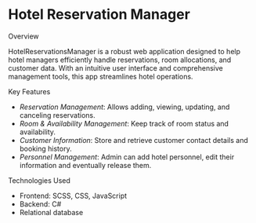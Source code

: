 # Hotel Reservation Manager
Overview

HotelReservationsManager is a robust web application designed to help hotel managers efficiently handle reservations, room allocations, and customer data. With an intuitive user interface and comprehensive management tools, this app streamlines hotel operations.

Key Features

- *Reservation Management*: Allows adding, viewing, updating, and canceling reservations.
- *Room & Availability Management*: Keep track of room status and availability.
- *Customer Information*: Store and retrieve customer contact details and booking history.
- *Personnel Management*: Admin can add hotel personnel, edit their information and eventually release them.

Technologies Used

- Frontend: SCSS, CSS, JavaScript
- Backend: C#
- Relational database